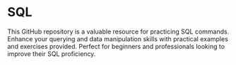 # SQL
This GitHub repository is a valuable resource for practicing SQL commands. Enhance your querying and data manipulation skills with practical examples and exercises provided. Perfect for beginners and professionals looking to improve their SQL proficiency.
